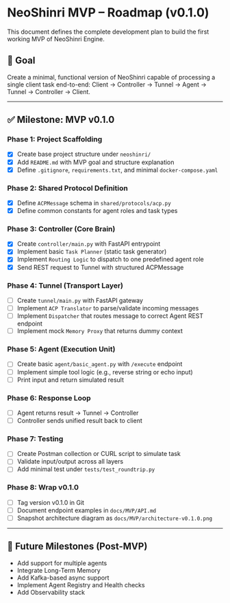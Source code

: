 # NeoShinri MVP – Roadmap (v0.1.0)

This document defines the complete development plan to build the first working MVP of NeoShinri Engine.

## 🎯 Goal

Create a minimal, functional version of NeoShinri capable of processing a single client task end-to-end:
Client → Controller → Tunnel → Agent → Tunnel → Controller → Client.

---

## ✅ Milestone: MVP v0.1.0

### Phase 1: Project Scaffolding

- [x] Create base project structure under `neoshinri/`
- [x] Add `README.md` with MVP goal and structure explanation
- [x] Define `.gitignore`, `requirements.txt`, and minimal `docker-compose.yaml`

### Phase 2: Shared Protocol Definition

- [x] Define `ACPMessage` schema in `shared/protocols/acp.py`
- [x] Define common constants for agent roles and task types

### Phase 3: Controller (Core Brain)

- [x] Create `controller/main.py` with FastAPI entrypoint
- [x] Implement basic `Task Planner` (static task generator)
- [x] Implement `Routing Logic` to dispatch to one predefined agent role
- [x] Send REST request to Tunnel with structured ACPMessage

### Phase 4: Tunnel (Transport Layer)

- [ ] Create `tunnel/main.py` with FastAPI gateway
- [ ] Implement `ACP Translator` to parse/validate incoming messages
- [ ] Implement `Dispatcher` that routes message to correct Agent REST endpoint
- [ ] Implement mock `Memory Proxy` that returns dummy context

### Phase 5: Agent (Execution Unit)

- [ ] Create basic `agent/basic_agent.py` with `/execute` endpoint
- [ ] Implement simple tool logic (e.g., reverse string or echo input)
- [ ] Print input and return simulated result

### Phase 6: Response Loop

- [ ] Agent returns result → Tunnel → Controller
- [ ] Controller sends unified result back to client

### Phase 7: Testing

- [ ] Create Postman collection or CURL script to simulate task
- [ ] Validate input/output across all layers
- [ ] Add minimal test under `tests/test_roundtrip.py`

### Phase 8: Wrap v0.1.0

- [ ] Tag version v0.1.0 in Git
- [ ] Document endpoint examples in `docs/MVP/API.md`
- [ ] Snapshot architecture diagram as `docs/MVP/architecture-v0.1.0.png`

---

## 🔄 Future Milestones (Post-MVP)

- Add support for multiple agents
- Integrate Long-Term Memory
- Add Kafka-based async support
- Implement Agent Registry and Health checks
- Add Observability stack
